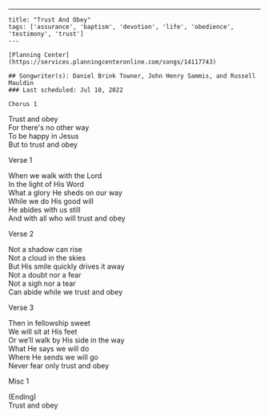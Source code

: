 ---
    title: "Trust And Obey"
    tags: ['assurance', 'baptism', 'devotion', 'life', 'obedience', 'testimony', 'trust']
    ---

    [Planning Center](https://services.planningcenteronline.com/songs/14117743)

    ## Songwriter(s): Daniel Brink Towner, John Henry Sammis, and Russell Mauldin
    ### Last scheduled: Jul 10, 2022          

    Chorus 1  
  
Trust and obey  
For there's no other way  
To be happy in Jesus  
But to trust and obey  
  
Verse 1  
  
When we walk with the Lord  
In the light of His Word  
What a glory He sheds on our way  
While we do His good will  
He abides with us still  
And with all who will trust and obey  
  
Verse 2  
  
Not a shadow can rise  
Not a cloud in the skies  
But His smile quickly drives it away  
Not a doubt nor a fear  
Not a sigh nor a tear  
Can abide while we trust and obey  
  
Verse 3  
  
Then in fellowship sweet  
We will sit at His feet  
Or we’ll walk by His side in the way  
What He says we will do  
Where He sends we will go  
Never fear only trust and obey  
  
Misc 1  
  
(Ending)  
Trust and obey
    